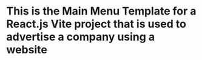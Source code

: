 <h1>This is the Main Menu Template for a React.js Vite project that is used to advertise a company using a website</h1>
